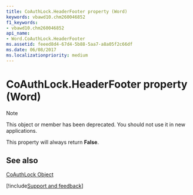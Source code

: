 ```yaml
---
title: CoAuthLock.HeaderFooter property (Word)
keywords: vbawd10.chm260046852
f1_keywords:
- vbawd10.chm260046852
api_name:
- Word.CoAuthLock.HeaderFooter
ms.assetid: feeed8d4-67d4-5b88-5aa7-a8a05f2c66df
ms.date: 06/08/2017
ms.localizationpriority: medium
---
```



# CoAuthLock.HeaderFooter property (Word)

> [!NOTE] 
> This object or member has been deprecated. You should not use it in new applications.

This property will always return **False**.

## See also


[CoAuthLock Object](Word.CoAuthLock.md)

[!include[Support and feedback](~/includes/feedback-boilerplate.md)]